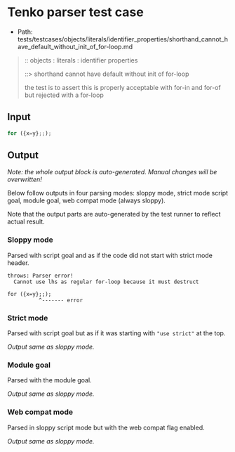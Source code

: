 # Tenko parser test case

- Path: tests/testcases/objects/literals/identifier_properties/shorthand_cannot_have_default_without_init_of_for-loop.md

> :: objects : literals : identifier properties
>
> ::> shorthand cannot have default without init of for-loop
>
> the test is to assert this is properly acceptable with for-in and for-of but rejected with a for-loop

## Input


`````js
for ({x=y};;);
`````

## Output

_Note: the whole output block is auto-generated. Manual changes will be overwritten!_

Below follow outputs in four parsing modes: sloppy mode, strict mode script goal, module goal, web compat mode (always sloppy).

Note that the output parts are auto-generated by the test runner to reflect actual result.

### Sloppy mode

Parsed with script goal and as if the code did not start with strict mode header.

`````
throws: Parser error!
  Cannot use lhs as regular for-loop because it must destruct

for ({x=y};;);
          ^------- error
`````

### Strict mode

Parsed with script goal but as if it was starting with `"use strict"` at the top.

_Output same as sloppy mode._

### Module goal

Parsed with the module goal.

_Output same as sloppy mode._

### Web compat mode

Parsed in sloppy script mode but with the web compat flag enabled.

_Output same as sloppy mode._
